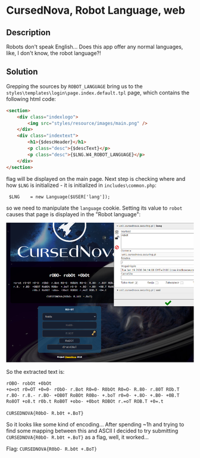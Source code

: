 # CursedNova, Robot Language, web

## Description
Robots don't speak English... Does this app offer any normal languages, like, I don't know, the robot language?!

## Solution

Grepping the sources by `ROBOT_LANGUAGE` bring us to the `styles\templates\login\page.index.default.tpl` page, which contains the following html code:

```html
<section>
    <div class="indexlogo">
        <img src="styles/resource/images/main.png" />
    </div>
    <div class="indextext">
        <h1>{$descHeader}</h1>
        <p class="desc">{$descText}</p>
        <p class="desc">{$LNG.W4_ROBOT_LANGUAGE}</p>
    </div>
</section>
```
flag will be displayed on the main page. Next step is checking where and how `$LNG` is initialized - it is initialized in `includes\common.php`:

```
 $LNG    = new Language($USER['lang']);
```

so we need to manipulate the `language` cookie. Setting its value to `robot` causes that page is displayed in the "Robot language":

![robot](./img/robot.png)

So the extracted text is:

```
rOBO- robOt +0bOt
+o=ot r0=OT +0=0- rObO- r.Bot R0=0- R0bOt R0=O- R.80- r.80T ROb.T r.BO- r.8.- r.BO- +OB0T RoBOt R0Bo- +.boT r0=0- +.8O- +.B0- +0B.T Ro8OT +o8.t r0b.t RoB0T +obo- +0bot ROBOt r.=oT ROB.T +0=.t

CURSEDNOVA{R0bO- R.b0t +.BoT}
```

So it looks like some kind of encoding... After spending ~1h and trying to find some mapping between this and ASCII I decided to try submitting `CURSEDNOVA{R0bO- R.b0t +.BoT}` as a flag, well, it worked...


Flag: `CURSEDNOVA{R0bO- R.b0t +.BoT}`
